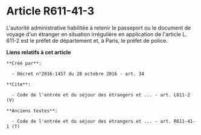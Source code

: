 # Article R611-41-3

L'autorité administrative habilitée à retenir le passeport ou le document de voyage d'un étranger en situation irrégulière en
application de l'article L. 611-2 est le préfet de département et, à Paris, le préfet de police.

**Liens relatifs à cet article**

	**Créé par**:

	  - Décret n°2016-1457 du 28 octobre 2016 - art. 34

	**Cite**:

	  - Code de l'entrée et du séjour des étrangers et ... - art. L611-2 (V)

	**Anciens textes**:

	  - Code de l'entrée et du séjour des étrangers et ... - art. R611-41-1 (T)
